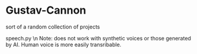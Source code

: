 # Gustav-Cannon
sort of a random collection of projects

speech.py \n
Note: does not work with synthetic voices or those generated by AI. Human voice is more easily transribable. 
